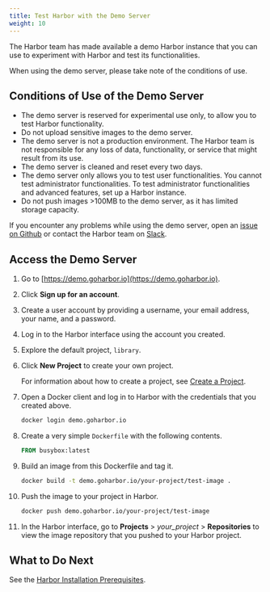 ```yaml
---
title: Test Harbor with the Demo Server
weight: 10
---
```


The Harbor team has made available a demo Harbor instance that you can use to experiment with Harbor and test its functionalities.

When using the demo server, please take note of the conditions of use.

## Conditions of Use of the Demo Server ##

 - The demo server is reserved for experimental use only, to allow you to test Harbor functionality. 
 - Do not upload sensitive images to the demo server. 
 - The demo server is not a production environment. The Harbor team is not responsible for any loss of data, functionality, or service that might result from its use.
 - The demo server is cleaned and reset every two days.
 - The demo server only allows you to test user functionalities. You cannot test administrator functionalities. To test administrator functionalities and advanced features, set up a Harbor instance.
 - Do not push images >100MB to the demo server, as it has limited storage capacity.

If you encounter any problems while using the demo server, open an [issue on Github](https://github.com/goharbor/harbor/issues) or contact the Harbor team on [Slack](https://github.com/goharbor/harbor#community).

## Access the Demo Server ##

1. Go to  [https://demo.goharbor.io](https://demo.goharbor.io).
1. Click **Sign up for an account**.
1. Create a user account by providing a username, your email address, your name, and a password.
1. Log in to the Harbor interface using the account you created.
1. Explore the default project, `library`.
1. Click  **New Project** to create your own project.

    For information about how to create a project, see [Create a  Project](../working-with-projects/create-projects/_index.md).

1. Open a Docker client and log in to Harbor with the credentials that you created above.

    ```sh
    docker login demo.goharbor.io
    ```

1. Create a very simple `Dockerfile` with the following contents.

    ```dockerfile
    FROM busybox:latest
    ```

1. Build an image from this Dockerfile and tag it.

    ```sh
    docker build -t demo.goharbor.io/your-project/test-image .
    ```

1. Push the image to your project in Harbor.

    ```sh
    docker push demo.goharbor.io/your-project/test-image
    ```

1. In the Harbor interface, go to **Projects** > *your_project* >  **Repositories** to view the image repository that you pushed to your Harbor project.

## What to Do Next ##

See the [Harbor Installation Prerequisites](../installation-prereqs.md).
